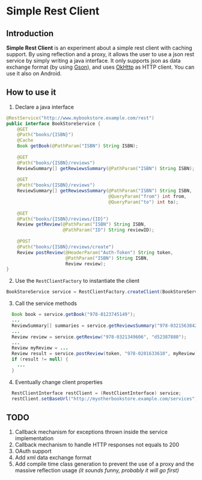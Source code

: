 # Simple Rest Client

## Introduction

__Simple Rest Client__ is an experiment about a simple rest client with caching support. By using reflection and a
proxy, it allows the user to use a json rest service by simply writing a java interface. It only supports json as data
exchange format (by using [Gson](https://code.google.com/p/google-gson/)), and uses
[OkHttp](https://github.com/square/okhttp) as HTTP client. You can use it also on Android.

## How to use it

1. Declare a java interface 
  
  ```java
  @RestService("http://www.mybookstore.example.com/rest")
  public interface BookStoreService {    
      @GET
      @Path("books/{ISBN}")
      @Cache
      Book getBook(@PathParam("ISBN") String ISBN);
      
      @GET
      @Path("books/{ISBN}/reviews")
      ReviewSummary[] getRewiewsSummary(@PathParam("ISBN") String ISBN);
      
      @GET
      @Path("books/{ISBN}/reviews")
      ReviewSummary[] getRewiewsSummary(@PathParam("ISBN") String ISBN,
                                        @QueryParam("from") int from,
                                        @QueryParam("to") int to);
      
      @GET
      @Path("books/{ISBN}/reviews/{ID}")
      Review getReview(@PathParam("ISBN") String ISBN,
                       @PathParam("ID") String reviewID);
      
      @POST
      @Path("books/{ISBN}/reviews/create")
      Review postReview(@HeaderParam("Auth-Token") String token,
                        @PathParam("ISBN") String ISBN,
                        Review review);
  }
  ```

2. Use the ```RestClientFactory``` to instantiate the client

  ```java
  BookStoreService service = RestClientFactory.createClient(BookStoreService.class);
  ```

3. Call the service methods

  ```java
    Book book = service.getBook("978-0123745149");
    ...
    ReviewSummary[] summaries = service.getReviewsSummary("978-0321563842", 10, 20);
    ...
    Review review = service.getReview("978-0321349606", "d52387880");
    ...
    Review myReview = ...
    Review result = service.postReview(token, "978-0201633610", myReview);
    if (result != null) {
      ...
    }
  ```

4. Eventually change client properties
  
  ```java
    RestClientInterface restClient = (RestClientInterface) service;
    restClient.setBaseUrl("http://myotherbookstore.example.com/services");
  ```

## TODO

1. Callback mechanism for exceptions thrown inside the service implementation
2. Callback mechanism to handle HTTP responses not equals to 200
3. OAuth support
4. Add xml data exchange format
5. Add compile time class generation to prevent the use of a proxy and the massive reflection usage _(it sounds funny,
probably it will go first)_
